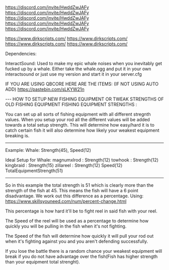 https://discord.com/invite/HwddZwJAFy
https://discord.com/invite/HwddZwJAFy
https://discord.com/invite/HwddZwJAFy
https://discord.com/invite/HwddZwJAFy
https://discord.com/invite/HwddZwJAFy


https://www.dirkscripts.com/
https://www.dirkscripts.com/
https://www.dirkscripts.com/
https://www.dirkscripts.com/


Dependencies:

InteractSound:
Used to make my epic whale noises when you inevitably get fucked up by a whale.  Either take the whale.ogg and put it in your own interactsound or just use my version
and start it in your server.cfg

IF YOU ARE USING QBCORE HERE ARE THE ITEMS: (IF NOT USING AUTO ADD)
      https://pastebin.com/sLKYW21n


 --- HOW TO SETUP NEW FISHING EQUIPMENT OR TWEAK STRENGTHS OF OLD FISHING EQUIPMENT
FISHING EQUIPMENT STRENGTHS :

You can set up all sorts of fishing equipment with all different stregnth values. When you setup your rod all the different values will be added towards a total setup strength.
This will determine how easy/hard it is to catch certain fish it will also determine how likely your weakest equipment breaking is.

----------------------------------------------------------------------
Example: 
  Whale: Strength(45), Speed(12)

  Ideal Setup for Whale: 
    magnumxlrod : Strength(12)
    towhook     : Strength(12)
    kingbraid   : Strength(15)
    zillareel   : Strength(12) Speed(12)
    TotalEquipmentStrength(51)

----------------------------------------------------------------------


So in this example the total strength is 51 which is clearly more than the strength of the fish at 45. This means the fish will have a 6 point disadvantage. We work out this difference as a percentage.
Using: https://www.skillsyouneed.com/num/percent-change.html

This percentage is how hard it'll be to fight reel in said fish with your reel. 

The Speed of the reel will be used as a percentage to determine how quickly you will be pulling in the fish when it's not fighting. 

The Speed of the fish will determine how quickly it will pull your rod out when it's fighting against you and you aren't defending successfully.

If you lose the battle there is a random chance your weakest equipment will break if you do not have advantage over the fish(Fish has higher strength than your equipment total strenght).
